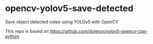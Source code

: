 # opencv-yolov5-save-detected

Save object detected video using YOLOv5 with OpenCV

This repo is based on https://github.com/doleron/yolov5-opencv-cpp-python
